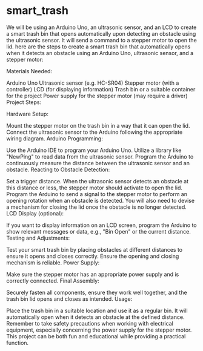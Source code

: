 # smart_trash
 We will be using an Arduino Uno, an ultrasonic sensor, and an LCD to create a smart trash bin that opens automatically upon detecting an obstacle using 
 the ultrasonic sensor. It will send a command to a stepper motor to open the lid.
here are the steps to create a smart trash bin that automatically opens when it detects an obstacle using an Arduino Uno, ultrasonic sensor, and a stepper motor:

Materials Needed:

Arduino Uno
Ultrasonic sensor (e.g.  HC-SR04)
Stepper motor (with a controller)
LCD (for displaying information)
Trash bin or a suitable container for the project
Power supply for the stepper motor (may require a driver)
Project Steps:

Hardware Setup:

Mount the stepper motor on the trash bin in a way that it can open the lid.
Connect the ultrasonic sensor to the Arduino following the appropriate wiring diagram.
Arduino Programming:

Use the Arduino IDE to program your Arduino Uno.
Utilize a library like "NewPing" to read data from the ultrasonic sensor.
Program the Arduino to continuously measure the distance between the ultrasonic sensor and an obstacle.
Reacting to Obstacle Detection:

Set a trigger distance. When the ultrasonic sensor detects an obstacle at this distance or less, the stepper motor should activate to open the lid.
Program the Arduino to send a signal to the stepper motor to perform an opening rotation when an obstacle is detected.
You will also need to devise a mechanism for closing the lid once the obstacle is no longer detected.
LCD Display (optional):

If you want to display information on an LCD screen, program the Arduino to show relevant messages or data, e.g., "Bin Open" or the current distance.
Testing and Adjustments:

Test your smart trash bin by placing obstacles at different distances to ensure it opens and closes correctly.
Ensure the opening and closing mechanism is reliable.
Power Supply:

Make sure the stepper motor has an appropriate power supply and is correctly connected.
Final Assembly:

Securely fasten all components, ensure they work well together, and the trash bin lid opens and closes as intended.
Usage:

Place the trash bin in a suitable location and use it as a regular bin. It will automatically open when it detects an obstacle at the defined distance.
Remember to take safety precautions when working with electrical equipment, especially concerning the power supply for the stepper motor. This project can be both fun and educational while providing a practical function.
